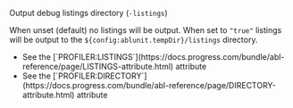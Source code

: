 Output debug listings directory (`-listings`)

When unset (default) no listings will be output. When set to `"true"` listings will be output to the `${config:ablunit.tempDir}/listings` directory.

<ul><li>See the [`PROFILER:LISTINGS`](https://docs.progress.com/bundle/abl-reference/page/LISTINGS-attribute.html) attribute</li><li>See the [`PROFILER:DIRECTORY`](https://docs.progress.com/bundle/abl-reference/page/DIRECTORY-attribute.html) attribute</li></ul>
